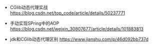 * CGlib动态代理实战
https://blog.csdn.net/top_code/article/details/50237771

* 手动实现SPring中的AOP
https://blog.csdn.net/weixin_30807677/article/details/101883813

* jdk和CGlib动态代理区别
https://www.jianshu.com/p/46d092bb737d